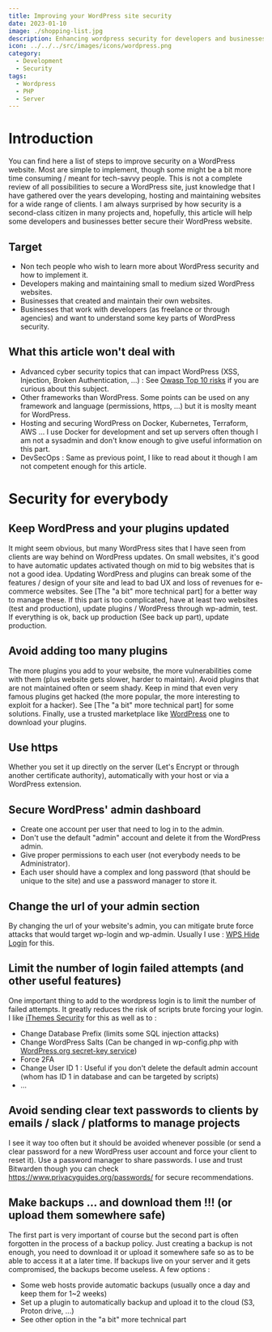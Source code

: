 ```yaml
---
title: Improving your WordPress site security
date: 2023-01-10
image: ./shopping-list.jpg
description: Enhancing wordpress security for developers and businesses
icon: ../../../src/images/icons/wordpress.png
category:
  - Development
  - Security
tags:
  - Wordpress
  - PHP
  - Server
---
```


# Introduction

You can find here a list of steps to improve security on a WordPress website. Most are simple to implement, though some might be a bit more time consuming / meant for tech-savvy people. This is not a complete review of all possibilities to secure a WordPress site, just knowledge that I have gathered over the years developing, hosting and maintaining websites for a wide range of clients. I am always surprised by how security is a second-class citizen in many projects and, hopefully, this article will help some developers and businesses better secure their WordPress website.

## Target

- Non tech people who wish to learn more about WordPress security and how to implement it.
- Developers making and maintaining small to medium sized WordPress websites.
- Businesses that created and maintain their own websites.
- Businesses that work with developers (as freelance or through agencies) and want to understand some key parts of WordPress security.

## What this article won't deal with

- Advanced cyber security topics that can impact WordPress (XSS, Injection, Broken Authentication, ...) : See [Owasp Top 10 risks](https://owasp.org/www-project-top-ten/) if you are curious about this subject.
- Other frameworks than WordPress. Some points can be used on any framework and language (permissions, https, ...) but it is moslty meant for WordPress.
- Hosting and securing WordPress on Docker, Kubernetes, Terraform, AWS ... I use Docker for development and set up servers often though I am not a sysadmin and don't know enough to give useful information on this part.
- DevSecOps : Same as previous point, I like to read about it though I am not competent enough for this article.

# Security for everybody

## Keep WordPress and your plugins updated

It might seem obvious, but many WordPress sites that I have seen from clients are way behind on WordPress updates.
On small websites, it's good to have automatic updates activated though on mid to big websites that is not a good idea. Updating WordPress and plugins can break some of the features / design of your site and lead to bad UX and loss of revenues for e-commerce websites. See [The "a bit" more technical part] for a better way to manage these. If this part is too complicated, have at least two websites (test and production), update plugins / WordPress through wp-admin, test. If everything is ok, back up production (See back up part), update production.

## Avoid adding too many plugins

The more plugins you add to your website, the more vulnerabilities come with them (plus website gets slower, harder to maintain). Avoid plugins that are not maintained often or seem shady. Keep in mind that even very famous plugins get hacked (the more popular, the more interesting to exploit for a hacker). See [The "a bit" more technical part] for some solutions. Finally, use a trusted marketplace like [WordPress](https://wordpress.org/plugins/) one to download your plugins.

## Use https

Whether you set it up directly on the server (Let's Encrypt or through another certificate authority), automatically with your host or via a WordPress extension.

## Secure WordPress' admin dashboard

- Create one account per user that need to log in to the admin.
- Don't use the default "admin" account and delete it from the WordPress admin.
- Give proper permissions to each user (not everybody needs to be Administrator).
- Each user should have a complex and long password (that should be unique to the site) and use a password manager to store it.

## Change the url of your admin section

By changing the url of your website's admin, you can mitigate brute force attacks that would target wp-login and wp-admin. Usually I use : [WPS Hide Login](https://wordpress.org/plugins/wps-hide-login/) for this.

## Limit the number of login failed attempts (and other useful features)

One important thing to add to the wordpress login is to limit the number of failed attempts. It greatly reduces the risk of scripts brute forcing your login.
I like [iThemes Security](https://fr.wordpress.org/plugins/better-wp-security/) for this as well as to :

- Change Database Prefix (limits some SQL injection attacks)
- Change WordPress Salts (Can be changed in wp-config.php with [WordPress.org secret-key service](https://api.wordpress.org/secret-key/1.1/salt/))
- Force 2FA
- Change User ID 1 : Useful if you don't delete the default admin account (whom has ID 1 in database and can be targeted by scripts)
- ...

## Avoid sending clear text passwords to clients by emails / slack / platforms to manage projects

I see it way too often but it should be avoided whenever possible (or send a clear password for a new WordPress user account and force your client to reset it). Use a password manager to share passwords. I use and trust Bitwarden though you can check https://www.privacyguides.org/passwords/ for secure recommendations.

## Make backups ... and download them !!! (or upload them somewhere safe)

The first part is very important of course but the second part is often forgotten in the process of a backup policy. Just creating a backup is not enough, you need to download it or upload it somewhere safe so as to be able to access it at a later time. If backups live on your server and it gets compromised, the backups become useless. A few options :

- Some web hosts provide automatic backups (usually once a day and keep them for 1~2 weeks)
- Set up a plugin to automatically backup and upload it to the cloud (S3, Proton drive, ...)
- See other option in the "a bit" more technical part
